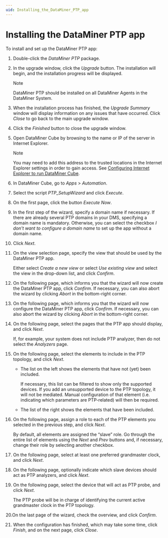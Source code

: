```yaml
---
uid: Installing_the_DataMiner_PTP_app
---
```


# Installing the DataMiner PTP app

To install and set up the DataMiner PTP app:

1. Double-click the *DataMiner PTP* package.

2. In the upgrade window, click the *Upgrade* button. The installation will begin, and the installation progress will be displayed.

    > [!NOTE]
    > DataMiner PTP should be installed on all DataMiner Agents in the DataMiner System.

3. When the installation process has finished, the *Upgrade Summary* window will display information on any issues that have occurred. Click *Close* to go back to the main upgrade window.

4. Click the *Finished* button to close the upgrade window.

5. Open DataMiner Cube by browsing to the name or IP of the server in Internet Explorer.

    > [!NOTE]
    > You may need to add this address to the trusted locations in the Internet Explorer settings in order to gain access. See [Configuring Internet Explorer to run DataMiner Cube](../../part_1/DataminerApplications/Installing_configuring_the_DataMiner_Cube_software.md#configuring-internet-explorer-to-run-dataminer-cube).

6. In DataMiner Cube, go to *Apps* > *Automation*.

7. Select the script *PTP_SetupWizard* and click *Execute*.

8. On the first page, click the button *Execute Now*.

9. In the first step of the wizard, specify a domain name if necessary. If there are already several PTP domains in your DMS, specifying a domain name is mandatory. Otherwise, you can select the checkbox *I don't want to configure a domain name* to set up the app without a domain name.

10. Click *Next*.

11. On the view selection page, specify the view that should be used by the DataMiner PTP app.

    Either select *Create a new view* or select *Use existing view* and select the view in the drop-down list, and click *Confirm*.

12. On the following page, which informs you that the wizard will now create the DataMiner PTP app, click *Confirm*. If necessary, you can also abort the wizard by clicking *Abort* in the bottom-right corner.

13. On the following page, which informs you that the wizard will now configure the DataMiner PTP app, click *Confirm*. If necessary, you can also abort the wizard by clicking *Abort* in the bottom-right corner.

14. On the following page, select the pages that the PTP app should display, and click *Next*.

    If, for example, your system does not include PTP analyzer, then do not select the *Analyzers* page.

15. On the following page, select the elements to include in the PTP topology, and click *Next*.

    - The list on the left shows the elements that have not (yet) been included.

        If necessary, this list can be filtered to show only the supported devices. If you add an unsupported device to the PTP topology, it will not be mediated. Manual configuration of that element (i.e. indicating which parameters are PTP-related) will then be required.

    - The list of the right shows the elements that have been included.

16. On the following page, assign a role to each of the PTP elements you selected in the previous step, and click *Next*.

    By default, all elements are assigned the “slave” role. Go through the entire list of elements using the *Next* and *Prev* buttons and, if necessary, change their role by selecting another checkbox.

17. On the following page, select at least one preferred grandmaster clock, and click *Next*.

18. On the following page, optionally indicate which slave devices should act as PTP analyzers, and click *Next*.

19. On the following page, select the device that will act as PTP probe, and click *Next*.

    The PTP probe will be in charge of identifying the current active grandmaster clock in the PTP topology.

20.On the last page of the wizard, check the overview, and click *Confirm*.

21. When the configuration has finished, which may take some time, click *Finish*, and on the next page, click *Close*.

